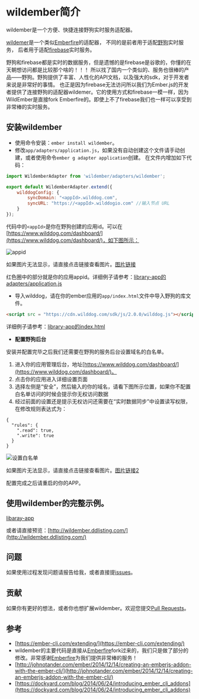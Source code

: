 # wildember简介

wildember是一个方便、快捷连接野狗实时服务适配器。

[wildemer](https://github.com/ubuntuvim/wildemer)是一个类似[Emberfire](https://github.com/firebase/emberfire)的适配器，
不同的是前者用于适配[野狗](https://www.wilddog.com/)实时服务，
后者用于适配[firebase](https://www.firebase.com/)实时服务。  


野狗和firebase都是实时的数据服务，但是遗憾的是firebase是谷歌的，你懂的在天朝想访问都是比较那个啥的！！！
所以找了国内一个类似的、服务也很棒的产品——野狗。野狗提供了丰富、人性化的API文档，以及强大的sdk，对于开发者来说是非常好的事情。
也正是因为firebase无法访问所以我们为Ember.js的开发者提供了连接野狗的适配器wildemer。它的使用方式和firebase一模一样，因为WildEmber是直接fork Emberfire的。即使上不了firebase我们也一样可以享受到非常棒的实时服务。


## 安装wildember

* 使用命令安装：`ember install wildember`。
* 修改`app/adapters/application.js`，如果没有自动创建这个文件请手动创建，或者使用命令`ember g adapter application`创建。
在文件内增加如下代码：

```js
import WildemberAdapter from 'wildember/adapters/wildember';

export default WildemberAdapter.extend({
    wilddogConfig: {
        syncDomain: "<appId>.wilddog.com",
        syncURL: "https://<appId>.wilddogio.com" //输入节点 URL
    }
});
```

代码中的`<appId>`是你在野狗创建的应用id。可以在[https://www.wilddog.com/dashboard/](https://www.wilddog.com/dashboard/)，如下图所示：

![appid](http://emberteach.ddlisting.com/content/images/2016/09/wilddog.png)

如果图片无法显示，请直接点击链接查看图片。[图片链接](http://emberteach.ddlisting.com/content/images/2016/09/wilddog.png)

红色圈中的部分就是你的应用appid。详细例子请参考：[library-app的adapters/application.js](https://github.com/ubuntuvim/wildember/blob/master/tests/dummy/app/adapters/application.js)

* 导入wilddog，请在你的ember应用的`app/index.html`文件中导入野狗的库文件。

```html
<script src = "https://cdn.wilddog.com/sdk/js/2.0.0/wilddog.js"></script>
```

详细例子请参考：[library-app的index.html](https://github.com/ubuntuvim/wildember/blob/master/tests/dummy/app/index.html)

* **配置野狗后台**

安装并配置完毕之后我们还需要在野狗的服务后台设置域名的白名单。

1. 进入你的应用管理后台，地址[https://www.wilddog.com/dashboard/](https://www.wilddog.com/dashboard/)。
2. 点击你的应用进入详细设置页面
3. 选择左侧是“安全”，然后输入的你的域名，请看下图所示位置，如果你不配置白名单访问的时候会提示你无权访问数据
4. 经过前面的设置还是提示无权访问还需要在“实时数据同步”中设置读写权限，在修改规则表达式为：

```
{
  "rules": {
    ".read": true,
    ".write": true
  }
}
```

![设置白名单](http://emberteach.ddlisting.com/content/images/2016/09/wildember2.png)

如果图片无法显示，请直接点击链接查看图片。[图片链接2](http://emberteach.ddlisting.com/content/images/2016/09/wildember2.png)

配置完成之后请重启的你的APP。


## 使用wildember的完整示例。

[libaray-app](https://github.com/ubuntuvim/wildember/tree/master/tests/dummy)

或者请直接预览：[http://wildember.ddlisting.com/](http://wildember.ddlisting.com/)

## 问题

如果使用过程发现问题请报告给我，或者直接提[issues](https://github.com/ubuntuvim/wildember/issues)。

## 贡献

如果你有更好的想法，或者你也想扩展wildember。欢迎您提交[Pull Requests](https://github.com/ubuntuvim/wildember/pulls)。

## 参考

* [https://ember-cli.com/extending/](https://ember-cli.com/extending/)
* wildember的主要代码是直接从[Emberfire](https://github.com/firebase/emberfire)fork过来的，我们只是做了部分的修改。非常感谢[Emberfire](https://github.com/firebase/emberfire)为我们提供非常棒的服务！
* [http://johnotander.com/ember/2014/12/14/creating-an-emberjs-addon-with-the-ember-cli/](http://johnotander.com/ember/2014/12/14/creating-an-emberjs-addon-with-the-ember-cli/)
* [https://dockyard.com/blog/2014/06/24/introducing_ember_cli_addons](https://dockyard.com/blog/2014/06/24/introducing_ember_cli_addons)
